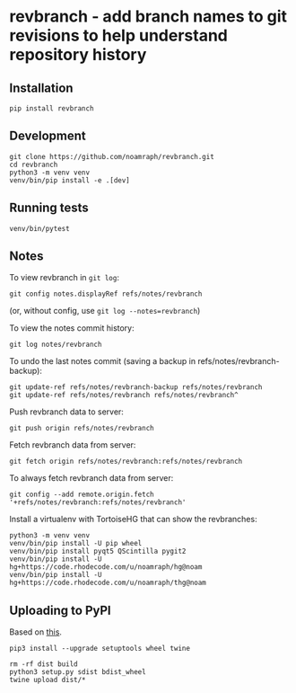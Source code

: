 # revbranch - add branch names to git revisions to help understand repository history

## Installation

```
pip install revbranch
```

## Development

```
git clone https://github.com/noamraph/revbranch.git
cd revbranch
python3 -m venv venv
venv/bin/pip install -e .[dev]
```


## Running tests

```
venv/bin/pytest
```

## Notes

To view revbranch in `git log`:

```
git config notes.displayRef refs/notes/revbranch
```

(or, without config, use `git log --notes=revbranch`)

To view the notes commit history:

```
git log notes/revbranch
```

To undo the last notes commit (saving a backup in refs/notes/revbranch-backup):

```
git update-ref refs/notes/revbranch-backup refs/notes/revbranch
git update-ref refs/notes/revbranch refs/notes/revbranch^
```

Push revbranch data to server:

```
git push origin refs/notes/revbranch
```

Fetch revbranch data from server:

```
git fetch origin refs/notes/revbranch:refs/notes/revbranch
```

To always fetch revbranch data from server:

```
git config --add remote.origin.fetch '+refs/notes/revbranch:refs/notes/revbranch'
```

Install a virtualenv with TortoiseHG that can show the revbranches:

```
python3 -m venv venv
venv/bin/pip install -U pip wheel
venv/bin/pip install pyqt5 QScintilla pygit2
venv/bin/pip install -U hg+https://code.rhodecode.com/u/noamraph/hg@noam
venv/bin/pip install -U hg+https://code.rhodecode.com/u/noamraph/thg@noam
```


## Uploading to PyPI

Based on [this](https://setuptools.readthedocs.io/en/latest/setuptools.html#distributing-a-setuptools-based-project).

```
pip3 install --upgrade setuptools wheel twine

rm -rf dist build
python3 setup.py sdist bdist_wheel
twine upload dist/*
```